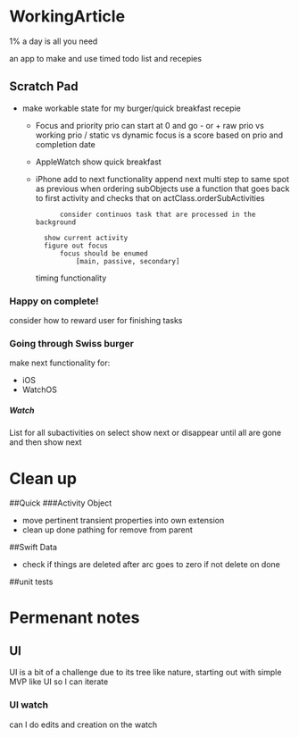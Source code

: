 # WorkingArticle
1% a day is all you need

an app to make and use timed todo list and recepies


## Scratch Pad
- make workable state for my burger/quick breakfast recepie
    - Focus and priority
        prio can start at 0 and go - or +
            raw prio vs working prio / static vs dynamic
        focus is a score based on prio and completion date
        
    
    - AppleWatch
        show quick breakfast
        
    - iPhone
        add to next functionality
            append next multi step to same spot as previous
                when ordering subObjects use a function that goes back to first activity and checks that on actClass.orderSubActivities
                    
                consider continuos task that are processed in the background
                
            show current activity
            figure out focus
                focus should be enumed
                    [main, passive, secondary]
                    
        timing functionality
    
    
### Happy on complete!
consider how to reward user for finishing tasks

### Going through Swiss burger
make next functionality for:
- iOS
- WatchOS

##### Watch
List for all subactivities on select show next or disappear until all are gone and then show next

# Clean up
##Quick
###Activity Object 
 - move pertinent transient properties into own extension
 - clean up done pathing for remove from parent

##Swift Data
- check if things are deleted after arc goes to zero if not delete on done

##unit tests

# Permenant notes
## UI
UI is a bit of a challenge due to its tree like nature, starting out with 
simple MVP like UI so I can iterate

### UI watch
can I do edits and creation on the watch
